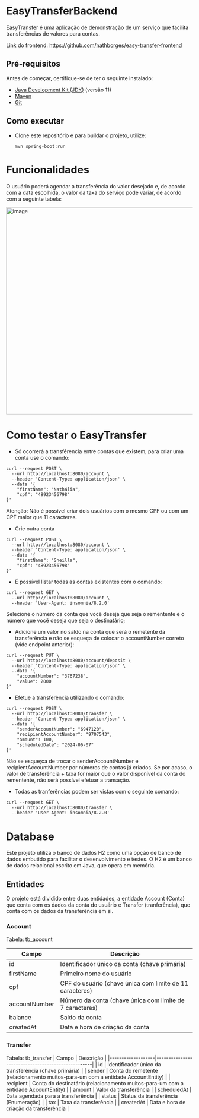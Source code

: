 # EasyTransferBackend
EasyTransfer é uma aplicação de demonstração de um serviço que facilita transferências de valores para contas.

Link do frontend: https://github.com/nathborges/easy-transfer-frontend

## Pré-requisitos
Antes de começar, certifique-se de ter o seguinte instalado:

- [Java Development Kit (JDK)](https://www.oracle.com/java/technologies/javase-jdk11-downloads.html) (versão 11)
- [Maven](https://maven.apache.org/)
- [Git](https://git-scm.com/)

## Como executar
- Clone este repositório e para buildar o projeto, utilize:
  ```
  mvn spring-boot:run
  ```

# Funcionalidades
O usuário poderá agendar a transferência do valor desejado e, de acordo com a data escolhida, o valor da taxa do serviço pode variar, de acordo com a seguinte tabela:


<img width="558" alt="image" src="https://github.com/nathborges/easy-transfer-backend/assets/84536972/53e90687-ddaa-4fde-b686-3a55a5d3e615">
  
# Como testar o EasyTransfer
- Só ocorrerá a transfêrencia entre contas que existem, para criar uma conta use o comando:
```
curl --request POST \
  --url http://localhost:8080/account \
  --header 'Content-Type: application/json' \
  --data '{
	"firstName": "Nathália",
	"cpf": "48923456798"
}'
```

Atenção: Não é possível criar dois usuários com o mesmo CPF ou com um CPF maior que 11 caracteres.

- Crie outra conta
```
curl --request POST \
  --url http://localhost:8080/account \
  --header 'Content-Type: application/json' \
  --data '{
	"firstName": "Sheilla",
	"cpf": "48923456798"
}'
```

- É possível listar todas as contas existentes com o comando:
```
curl --request GET \
  --url http://localhost:8080/account \
  --header 'User-Agent: insomnia/8.2.0'
```

Selecione o número da conta que você deseja que seja o rementente e o número que você deseja que seja o destinatário;


- Adicione um valor no saldo na conta que será o remetente da transferência e não se esqueça de colocar o accountNumber correto (vide endpoint anterior):
```
curl --request PUT \
  --url http://localhost:8080/account/deposit \
  --header 'Content-Type: application/json' \
  --data '{
	"accountNumber": "3767238",
	"value": 2000
}'
```

- Efetue a transferência utilizando o comando:
```
curl --request POST \
  --url http://localhost:8080/transfer \
  --header 'Content-Type: application/json' \
  --data '{
	"senderAccountNumber": "6947120",
	"recipientAccountNumber": "9707543",
	"amount": 100,
	"scheduledDate": "2024-06-07"
}'
```
Não se esque;ca de trocar o senderAccountNumber e recipientAccountNumber por números de contas já criados.
Se por acaso, o valor de transferência + taxa for maior que o valor disponível da conta do rementente, não será possível efetuar a transação.

- Todas as tranferências podem ser vistas com o seguinte comando:
```
curl --request GET \
  --url http://localhost:8080/transfer \
  --header 'User-Agent: insomnia/8.2.0'
```
  
# Database
Este projeto utiliza o banco de dados H2 como uma opção de banco de dados embutido para facilitar o desenvolvimento e testes. O H2 é um banco de dados relacional escrito em Java, que opera em memória. 
## Entidades
O projeto está dividido entre duas entidades, a entidade Account (Conta) que conta com os dados da conta do usuário e Transfer (tranferência), que conta com os dados da transferência em si.
### Account
Tabela: tb_account

| Campo             | Descrição                                         |
|-------------------|---------------------------------------------------|
| id                | Identificador único da conta (chave primária)     |
| firstName         | Primeiro nome do usuário                          |
| cpf               | CPF do usuário (chave única com limite de 11 caracteres)                      |
| accountNumber     | Número da conta (chave única com limite de 7 caracteres)                     |
| balance           | Saldo da conta                                    |
| createdAt         | Data e hora de criação da conta                   |

### Transfer
Tabela: tb_transfer
| Campo             | Descrição                                         |
|-------------------|---------------------------------------------------|
| id                | Identificador único da transferência (chave primária) |
| sender            | Conta do remetente (relacionamento muitos-para-um com a entidade AccountEntity) |
| recipient         | Conta do destinatário (relacionamento muitos-para-um com a entidade AccountEntity) |
| amount            | Valor da transferência                            |
| scheduledAt       | Data agendada para a transferência                |
| status            | Status da transferência (Enumeração)              |
| tax               | Taxa da transferência                             |
| createdAt         | Data e hora de criação da transferência           |


